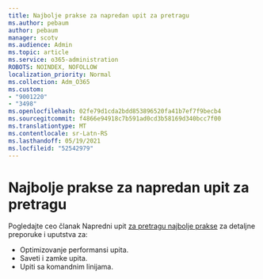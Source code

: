 ```yaml
---
title: Najbolje prakse za napredan upit za pretragu
ms.author: pebaum
author: pebaum
manager: scotv
ms.audience: Admin
ms.topic: article
ms.service: o365-administration
ROBOTS: NOINDEX, NOFOLLOW
localization_priority: Normal
ms.collection: Adm_O365
ms.custom:
- "9001220"
- "3498"
ms.openlocfilehash: 02fe79d1cda2bdd853896520fa41b7ef7f9becb4
ms.sourcegitcommit: f4866e94918c7b591ad0cd3b58169d340bcc7f00
ms.translationtype: MT
ms.contentlocale: sr-Latn-RS
ms.lasthandoff: 05/19/2021
ms.locfileid: "52542979"
---
```

# <a name="advanced-hunting-query-best-practices"></a>Najbolje prakse za napredan upit za pretragu

Pogledajte ceo članak Napredni upit [za pretragu najbolje prakse](/windows/security/threat-protection/microsoft-defender-atp/advanced-hunting-best-practices#optimize-query-performance) za detaljne preporuke i uputstva za:
- Optimizovanje performansi upita.
- Saveti i zamke upita.
- Upiti sa komandnim linijama.


